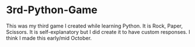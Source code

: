 # 3rd-Python-Game
This was my third game I created while learning Python. It is Rock, Paper, Scissors.
It is self-explanatory but I did create it to have custom responses.
I think I made this early/mid October.
